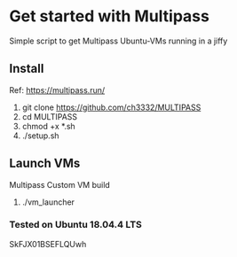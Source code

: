 # Get started with Multipass 

Simple script to get Multipass Ubuntu-VMs running in a jiffy

## Install

Ref: https://multipass.run/

1. git clone https://github.com/ch3332/MULTIPASS
2. cd MULTIPASS
3. chmod  +x  *.sh
4. ./setup.sh

## Launch VMs

Multipass Custom VM build

1. ./vm_launcher

### Tested on Ubuntu 18.04.4 LTS
SkFJX01BSEFLQUwh
